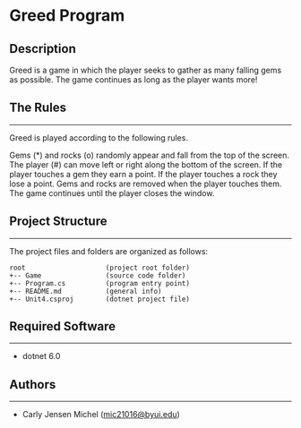 # Greed Program
## Description
Greed is a game in which the player seeks to gather as many falling gems as possible. 
The game continues as long as the player wants more!

## The Rules
---
Greed is played according to the following rules.

Gems (*) and rocks (o) randomly appear and fall from the top of the screen.
The player (#) can move left or right along the bottom of the screen.
If the player touches a gem they earn a point.
If the player touches a rock they lose a point.
Gems and rocks are removed when the player touches them.
The game continues until the player closes the window.

## Project Structure
---
The project files and folders are organized as follows:
```
root                    (project root folder)
+-- Game                (source code folder)
+-- Program.cs          (program entry point)    
+-- README.md           (general info)
+-- Unit4.csproj        (dotnet project file)
```
## Required Software
---
* dotnet 6.0

## Authors
---
* Carly Jensen Michel (mic21016@byui.edu)